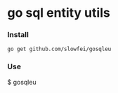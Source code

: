 go sql entity utils
=======

### Install

    go get github.com/slowfei/gosqleu

### Use

$ gosqleu 

